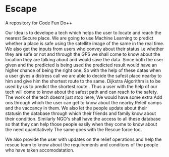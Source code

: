 # Escape
A repository for Code Fun Do++


Our Idea is to develope a tech which helps the user to locate and reach the nearest Secure place.
We are going to use Machine Learning to predict whether a place is safe using the satellite image of the same in the real time.
We also get the inputs from users who convey about their status i.e whether they are safe or not and through the GPS we shall come to know about the location they are talking about and would save the data.
Since both the user given and the predicted is being used the predicted result would have an higher chance of being the right one.
So with the help of these datas when a user gives a distress call we are able to decide the safest place nearby to him and give him the shortest route to the same.
Dijkstra Algorithm is to be used by us to predict the shortest route .
Thus a user with the help of our tech will come to know about the safest path and can reach to the safety.
The work of the tech doesnt just stop here, We would have some extra Add ons through which the user can get to know about the nearby Releif camps and the vaccancy in them.
We also let the people update about their statusin the database through which their friends and family know about their condition.
Similarly NGO's shall have the access to all these database so that they can help those people easily when they come to know about the need quantitatively
The same goes with the Rescue force too.

We also provide the user with updates on the relief operations and help the rescue team to know about the requirements and conditons of the people who have taken accomodatation.
